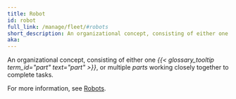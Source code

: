```yaml
---
title: Robot
id: robot
full_link: /manage/fleet/#robots
short_description: An organizational concept, consisting of either one part, or multiple parts working closely together to complete tasks.
aka:
---
```


An organizational concept, consisting of either one *{{< glossary_tooltip term_id="part" text="part" >}}*, or multiple *parts* working closely together to complete tasks.

For more information, see [Robots](../../manage/fleet/#robots).
